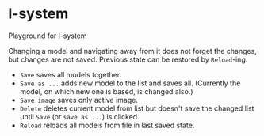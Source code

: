 # l-system
Playground for l-system

Changing a model and navigating away from it does not forget the changes, but changes are not saved. Previous state can be restored by `Reload`-ing.

* `Save` saves all models together.
* `Save as ...` adds new model to the list and saves all. (Currently the model, on which new one is based, is changed also.)
* `Save image` saves only active image.
* `Delete` deletes current model from list but doesn't save the changed list until `Save` (or `save as ...`) is clicked.
* `Reload` reloads all models from file in last saved state.
